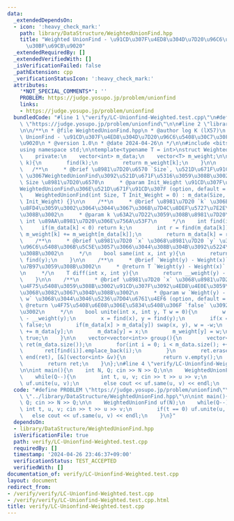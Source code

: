 ```yaml
---
data:
  _extendedDependsOn:
  - icon: ':heavy_check_mark:'
    path: library/DataStructure/WeightedUnionFind.hpp
    title: "Weighted UnionFind - \u91CD\u307F\u4ED8\u304D\u7D20\u96C6\u5408\u30C7\u30FC\
      \u30BF\u69CB\u9020"
  _extendedRequiredBy: []
  _extendedVerifiedWith: []
  _isVerificationFailed: false
  _pathExtension: cpp
  _verificationStatusIcon: ':heavy_check_mark:'
  attributes:
    '*NOT_SPECIAL_COMMENTS*': ''
    PROBLEM: https://judge.yosupo.jp/problem/unionfind
    links:
    - https://judge.yosupo.jp/problem/unionfind
  bundledCode: "#line 1 \"verify/LC-Unionfind-Weighted.test.cpp\"\n#define PROBLEM\
    \ \"https://judge.yosupo.jp/problem/unionfind\"\n\n#line 2 \"library/DataStructure/WeightedUnionFind.hpp\"\
    \n\n/**\n * @file WeightedUnionFind.hpp\n * @author log K (lX57)\n * @brief Weighted\
    \ UnionFind - \u91CD\u307F\u4ED8\u304D\u7D20\u96C6\u5408\u30C7\u30FC\u30BF\u69CB\
    \u9020\n * @version 1.0\n * @date 2024-04-26\n */\n\n#include <bits/stdc++.h>\n\
    using namespace std;\n\ntemplate<typename T = int>\nstruct WeightedUnionFind{\n\
    \    private:\n    vector<int> m_data;\n    vector<T> m_weight;\n\n    T __weight(int\
    \ k){\n        find(k);\n        return m_weight[k];\n    }\n\n    public:\n \
    \   /**\n     * @brief \u8981\u7D20\u6570 `Size`, \u521D\u671F\u91CD\u307F `Init_Weight`\
    \ \u3067WeightedUnionFind\u3092\u521D\u671F\u5316\u3059\u308B\u3002\n     * @param\
    \ Size \u8981\u7D20\u6570\n     * @param Init_Weight \u91CD\u307F\u4ED8\u304D\
    WeightedUnionFind\u306E\u521D\u671F\u91CD\u307F (option, default = 0)\n     */\n\
    \    WeightedUnionFind(int Size, T Init_Weight = 0) : m_data(Size, -1), m_weight(Size,\
    \ Init_Weight) {}\n\n    /**\n     * @brief \u8981\u7D20 `k` \u306E\u89AA\u3092\
    \u8FD4\u3059\u3002\u3064\u3044\u3067\u306B\u7D4C\u8DEF\u5727\u7E2E\u3092\u3059\
    \u308B\u3002\n     * @param k \u63A2\u7D22\u3059\u308B\u8981\u7D20\n     * @return\
    \ int \u89AA\u8981\u7D20\u306E\u756A\u53F7\n     */\n    int find(int k){\n  \
    \      if(m_data[k] < 0) return k;\n        int r = find(m_data[k]);\n       \
    \ m_weight[k] += m_weight[m_data[k]];\n        return m_data[k] = r;\n    }\n\n\
    \    /**\n     * @brief \u8981\u7D20 `x` \u3068\u8981\u7D20 `y` \u304C\u540C\u3058\
    \u96C6\u5408\u306B\u5C5E\u3057\u3066\u3044\u308B\u304B\u3092\u5224\u5B9A\u3059\
    \u308B\u3002\n     */\n    bool same(int x, int y){\n        return find(x) ==\
    \ find(y);\n    }\n\n    /**\n     * @brief `Weight(y) - Weight(x)` \u3092\u8A08\
    \u7B97\u3059\u308B\u3002\n     * @return T `Weight(y) - Weight(x)` \u306E\u5024\
    \n     */\n    T diff(int x, int y){\n        return __weight(y) - __weight(x);\n\
    \    }\n\n    /**\n     * @brief \u8981\u7D20 `x` \u3068\u8981\u7D20 `y` \u3092\
    \u4F75\u5408\u3059\u308B\u3002\u91CD\u307F\u3092\u4ED8\u4E0E\u3059\u308B\u3053\
    \u3068\u3082\u3067\u304D\u308B\u3002\n     * @param w `Weight(y) - Weight(x) =\
    \ w` \u3068\u3044\u3046\u5236\u7D04\u6761\u4EF6 (option, default = 0)\n     *\
    \ @return \u4F75\u5408\u6E08\u306E\u5834\u5408\u306F `false` \u3092\u8FD4\u3059\
    \u3002\n     */\n    bool unite(int x, int y, T w = 0){\n        w += __weight(x)\
    \ - __weight(y);\n        x = find(x), y = find(y);\n        if(x == y) return\
    \ false;\n        if(m_data[x] > m_data[y]) swap(x, y), w = -w;\n        m_data[x]\
    \ += m_data[y];\n        m_data[y] = x;\n        m_weight[y] = w;\n        return\
    \ true;\n    }\n\n    vector<vector<int>> group(){\n        vector<vector<int>>\
    \ ret(m_data.size());\n        for(int i = 0; i < m_data.size(); ++i){\n     \
    \       ret[find(i)].emplace_back(i);\n        }\n        ret.erase(remove_if(begin(ret),\
    \ end(ret), [&](vector<int> &v){\n            return v.empty();\n        }), end(ret));\n\
    \        return ret;\n    }\n};\n#line 4 \"verify/LC-Unionfind-Weighted.test.cpp\"\
    \n\nint main(){\n    int N, Q; cin >> N >> Q;\n\n    WeightedUnionFind uf(N);\n\
    \    while(Q--){\n        int t, u, v; cin >> t >> u >> v;\n        if(t == 0)\
    \ uf.unite(u, v);\n        else cout << uf.same(u, v) << endl;\n    }\n}\n"
  code: "#define PROBLEM \"https://judge.yosupo.jp/problem/unionfind\"\n\n#include\
    \ \"../library/DataStructure/WeightedUnionFind.hpp\"\n\nint main(){\n    int N,\
    \ Q; cin >> N >> Q;\n\n    WeightedUnionFind uf(N);\n    while(Q--){\n       \
    \ int t, u, v; cin >> t >> u >> v;\n        if(t == 0) uf.unite(u, v);\n     \
    \   else cout << uf.same(u, v) << endl;\n    }\n}"
  dependsOn:
  - library/DataStructure/WeightedUnionFind.hpp
  isVerificationFile: true
  path: verify/LC-Unionfind-Weighted.test.cpp
  requiredBy: []
  timestamp: '2024-04-26 23:46:37+09:00'
  verificationStatus: TEST_ACCEPTED
  verifiedWith: []
documentation_of: verify/LC-Unionfind-Weighted.test.cpp
layout: document
redirect_from:
- /verify/verify/LC-Unionfind-Weighted.test.cpp
- /verify/verify/LC-Unionfind-Weighted.test.cpp.html
title: verify/LC-Unionfind-Weighted.test.cpp
---
```

